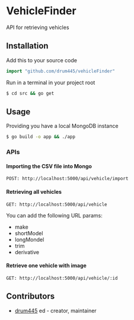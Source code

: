 # VehicleFinder

API for retrieving vehicles

## Installation

Add this to your source code

```go
import "github.com/drum445/vehicleFinder"
```

Run in a terminal in your project root

```bash
$ cd src && go get
```

## Usage
Providing you have a local MongoDB instance

```bash
$ go build -o app && ./app
```
### APIs
#### Importing the CSV file into Mongo
```
POST: http://localhost:5000/api/vehicle/import
```

#### Retrieving all vehicles
```
GET: http://localhost:5000/api/vehicle
```
You can add the following URL params:<br>
- make
- shortModel
- longMondel
- trim
- derivative

#### Retrieve one vehicle with image
```
GET: http://localhost:5000/api/vehicle/:id
```

## Contributors

- [drum445](https://github.com/drum445) ed - creator, maintainer
